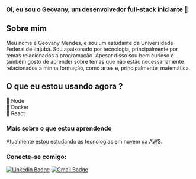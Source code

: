 ### Oi, eu sou o Geovany, um desenvolvedor full-stack iniciante :milky_way:

## Sobre mim

  Meu nome é Geovany Mendes, e sou um estudante da Universidade Federal de Itajubá. Sou apaixonado por tecnologia, principalmente por temas relacionados a programação. Apesar disso sou bem curioso e também gosto de aprender sobre temas que não estão necessariamente relacionados a minha formação, como artes e, principalmente, matemática.   
  
## O que eu estou usando agora ?
:green_heart: Node <br/>
:whale: Docker <br/>
:blue_heart: React 

### Mais sobre o que estou aprendendo

Atualmente estou estudando as tecnologias em nuvem da AWS.

### Conecte-se comigo:
[![Linkedin Badge](https://img.shields.io/badge/-Geovany-blue?style=flat-square&logo=Linkedin&logoColor=white&link=https://www.linkedin.com/in/geovany-carlos-mendes-9741baa7/)](https://www.linkedin.com/in/geovany-carlos-mendes-9741baa7/) 
[![Gmail Badge](https://img.shields.io/badge/-geovany.c.mendes@gmail.com-c14438?style=flat-square&logo=Gmail&logoColor=white&link=mailto:geovany.c.mendes@gmail.com)](mailto:geovany.c.mendes@gmail.com)
